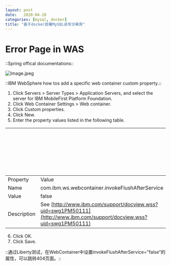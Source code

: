 ```yaml
---
layout: post
date:   2020-04-28
categories: [mysql, docker]
title: "基于docker部署MySQL读写分离库"
---
```



# Error Page in WAS

::Spring offical documentations::

![Image.jpeg]({{site.baseurl}}/images/2021/was-1.jpeg)

::IBM WebSphere how tos add a specific web container custom property.::

   1. Click Servers > Server Types > Application Servers, and select the server for IBM MobileFirst Platform Foundation.
   2. Click Web Container Settings > Web container.
   3. Click Custom properties.
   4. Click New.
   5. Enter the property values listed in the following table.

|             |                                                                                                                      | Table 1. Values for the web container custom property |
| ----------- | -------------------------------------------------------------------------------------------------------------------- | ----------------------------------------------------- |
| Property    | Value                                                                                                                |                                                       |
| Name        | com.ibm.ws.webcontainer.invokeFlushAfterService                                                                      |                                                       |
| Value       | false                                                                                                                |                                                       |
| Description | See [http://www.ibm.com/support/docview.wss?uid=swg1PM50111](http://www.ibm.com/support/docview.wss?uid=swg1PM50111) |                                                       |

   6. Click OK.
   7. Click Save.

::通过Liberty测试，在WebContainer中设置invokeFlushAfterService="false”的属性，可以跳转404页面。::

